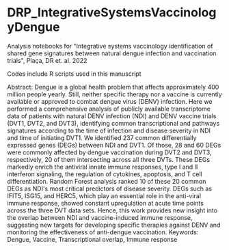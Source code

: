 # DRP_IntegrativeSystemsVaccinologyDengue

Analysis notebooks for "Integrative systems vaccinology identification of shared gene signatures between natural dengue infection and vaccination trials", Plaça, DR et. al. 2022

Codes include R scripts used in this manuscript

Abstract:
Dengue is a global health problem that affects approximately 400 million people yearly. Still, neither specific therapy nor a vaccine is currently available or approved to combat dengue virus (DENV) infection. Here we performed a comprehensive analysis of publicly available transcriptome data of patients with natural DENV infection (NDI) and DENV vaccine trials (DVT1, DVT2, and DVT3), identifying common transcriptional and pathways signatures according to the time of infection and disease severity in NDI and time of initiating DVT1. We identified 237 common differentially expressed genes (DEGs) between NDI and DVT1. Of those, 28 and 60 DEGs were commonly affected by dengue vaccination during DVT2 and DVT3, respectively, 20 of them intersecting across all three DVTs. These DEGs markedly enrich the antiviral innate immune responses, type I and II interferon signaling, the regulation of cytokines, apoptosis, and T cell differentiation. Random Forest analysis ranked 10 of these 20 common DEGs as NDI's most critical predictors of disease severity. DEGs such as IFIT5, ISG15, and HERC5, which play an essential role in the anti-viral immune response, showed constant upregulation at acute time points across the three DVT data sets. Hence, this work provides new insight into the overlap between NDI and vaccine-induced immune response, suggesting new targets for developing specific therapies against DENV and monitoring the effectiveness of anti-dengue vaccination.
Keywords: Dengue, Vaccine, Transcriptional overlap, Immune response
